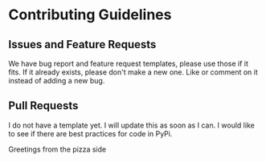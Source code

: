 # Contributing Guidelines
## Issues and Feature Requests
We have bug report and feature request templates, please use those if it fits. If it already exists, please don't make a new one. Like or comment on it instead of adding a new bug.

## Pull Requests
I do not have a template yet. I will update this as soon as I can. I would like to see if there are best practices for code in PyPi.

Greetings from the pizza side